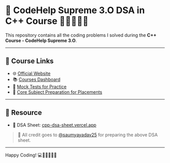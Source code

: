 # 🚀 CodeHelp Supreme 3.O DSA in C++ Course 🧑‍💻👩‍💻✨

This repository contains all the coding problems I solved during the **C++ Course - CodeHelp Supreme 3.O**.

---

## 📘 Course Links

- 🌐 [Official Website](https://www.codehelp.in/)
- 📚 [Courses Dashboard](https://www.codehelp.in/dashboard/courses)
- 📝 [Mock Tests for Practice](https://www.codehelp.in/dashboard/mock-tests)
- 💼 [Core Subject Preparation for Placements](https://www.codehelp.in/dashboard/core-subjects)

---
 
## 📂 Resource

- 🧾 DSA Sheet: [cpp-dsa-sheet.vercel.app](https://cpp-dsa-sheet.vercel.app/)

> 🙏 All credit goes to [@saumyayadav25](https://github.com/saumyayadav25) for preparing the above DSA sheet.

---

Happy Coding! 💻🧑‍💻👩‍💻✨